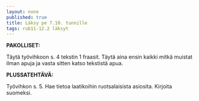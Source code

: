 ```yaml
---
layout: none
published: true
title: Läksy pe 7.10. tunnille
tags: rub11-12.2 läksyt
---
```

**PAKOLLISET:** 

Täytä työvihkoon s. 4 tekstin 1 fraasit. Täytä aina ensin kaikki mitkä muistat ilman apuja ja vasta sitten katso tekstistä apua.

**PLUSSATEHTÄVÄ:**

Työvihkon s. 5. Hae tietoa laatikoihin ruotsalaisista asiosita. Kirjoita suomeksi.
